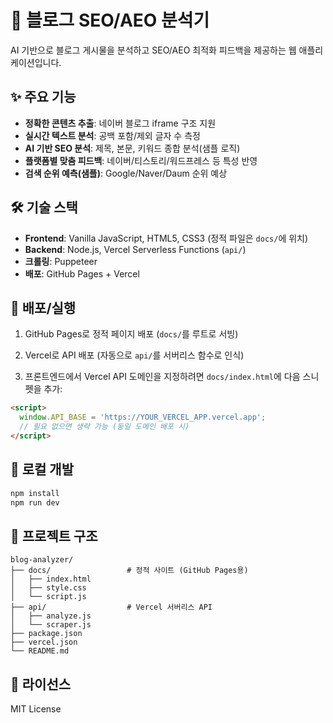 # 🚀 블로그 SEO/AEO 분석기

AI 기반으로 블로그 게시물을 분석하고 SEO/AEO 최적화 피드백을 제공하는 웹 애플리케이션입니다.

## ✨ 주요 기능

- **정확한 콘텐츠 추출**: 네이버 블로그 iframe 구조 지원
- **실시간 텍스트 분석**: 공백 포함/제외 글자 수 측정
- **AI 기반 SEO 분석**: 제목, 본문, 키워드 종합 분석(샘플 로직)
- **플랫폼별 맞춤 피드백**: 네이버/티스토리/워드프레스 등 특성 반영
- **검색 순위 예측(샘플)**: Google/Naver/Daum 순위 예상

## 🛠️ 기술 스택

- **Frontend**: Vanilla JavaScript, HTML5, CSS3 (정적 파일은 `docs/`에 위치)
- **Backend**: Node.js, Vercel Serverless Functions (`api/`)
- **크롤링**: Puppeteer
- **배포**: GitHub Pages + Vercel

## 🚀 배포/실행

1) GitHub Pages로 정적 페이지 배포 (`docs/`를 루트로 서빙)

2) Vercel로 API 배포 (자동으로 `api/`를 서버리스 함수로 인식)

3) 프론트엔드에서 Vercel API 도메인을 지정하려면 `docs/index.html`에 다음 스니펫을 추가:

```html
<script>
  window.API_BASE = 'https://YOUR_VERCEL_APP.vercel.app';
  // 필요 없으면 생략 가능 (동일 도메인 배포 시)
</script>
```

## 🔧 로컬 개발

```bash
npm install
npm run dev
```

## 📁 프로젝트 구조

```
blog-analyzer/
├── docs/                 # 정적 사이트 (GitHub Pages용)
│   ├── index.html
│   ├── style.css
│   └── script.js
├── api/                  # Vercel 서버리스 API
│   ├── analyze.js
│   └── scraper.js
├── package.json
├── vercel.json
└── README.md
```

## 📝 라이선스

MIT License
